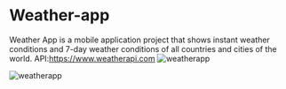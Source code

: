 # Weather-app
Weather App is a mobile application project that shows instant weather conditions and 7-day weather conditions of all countries and cities of 
the world.
API:https://www.weatherapi.com
![weatherapp](https://github.com/SemihParlak/Weather-app/assets/124163896/22051ce8-30c3-4234-b992-0abaa4636622)

![weatherapp](https://github.com/SemihParlak/Weather-app/assets/124163896/73cad017-da4d-4b5b-8405-5a457dbe58b4)
